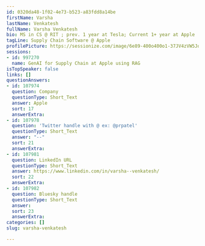 ```yaml
---
id: 0320da48-1f02-4e73-b523-a83fdd8a14be
firstName: Varsha
lastName: Venkatesh
fullName: Varsha Venkatesh
bio: MS in CS @ RIT ; prev. 1 year at Tesla; Current 1+ year at Apple
tagLine: Supply Chain Software @ Apple
profilePicture: https://sessionize.com/image/6e89-400o400o1-37JV4zVW5Jq5VoEH9qaarm.jpg
sessions:
- id: 997270
  name: GenAI for Supply Chain at Apple using RAG
isTopSpeaker: false
links: []
questionAnswers:
- id: 107974
  question: Company
  questionType: Short_Text
  answer: Apple
  sort: 17
  answerExtra:
- id: 107978
  question: 'Twitter handle with @ ex: @prpatel'
  questionType: Short_Text
  answer: "--"
  sort: 21
  answerExtra:
- id: 107981
  question: LinkedIn URL
  questionType: Short_Text
  answer: https://www.linkedin.com/in/varsha--venkatesh/
  sort: 22
  answerExtra:
- id: 107982
  question: Bluesky handle
  questionType: Short_Text
  answer:
  sort: 23
  answerExtra:
categories: []
slug: varsha-venkatesh

---
```

